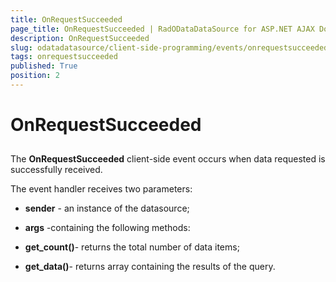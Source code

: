 ```yaml
---
title: OnRequestSucceeded
page_title: OnRequestSucceeded | RadODataDataSource for ASP.NET AJAX Documentation
description: OnRequestSucceeded
slug: odatadatasource/client-side-programming/events/onrequestsucceeded
tags: onrequestsucceeded
published: True
position: 2
---
```


# OnRequestSucceeded



## 

The **OnRequestSucceeded** client-side event occurs when data requested is successfully received.

The event handler receives two parameters:

* **sender** - an instance of the datasource;

* **args** -containing the following methods:

* **get_count()**- returns the total number of data items;

* **get_data()**- returns array containing the results of the query.
